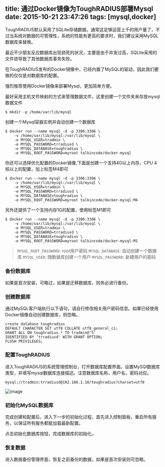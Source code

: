 title: 通过Docker镜像为ToughRADIUS部署Mysql
date: 2015-10-21 23:47:26
tags: [mysql,docker]
---

ToughRADIUS默认采用了SQLite存储数据，通常这足够运营上千的用户量了，不过当系统对数据的可管理性，系统的性能有更高的要求时，我们建议采用MySQL数据库来替换。

最近不少朋友反应数据库出现锁死的状况，主要是由于并发过高，SQLite采用的文件锁导致了其他数据库事务失败。

在ToughRADIUS发布的Docker镜像中，已经内置了MySQL的驱动，因此我们要做的仅仅是对数据库的配置。

强烈推荐使用Docker镜像来部署Mysql，更加简单方便。

最好采用主机文件映射的方式来管理数据文件，这里创建一个文件夹来存放mysql数据文件

    $ mkdir -p /home/var/lib/mysql  

创建一个Mysql容器实例并自动创建一个数据库

    $ docker run --name mysql -d -p 3306:3306 \ 
        -v /home/var/lib/mysql:/var/lib/mysql \
        -e MYSQL_USER=tradmin \
        -e MYSQL_PASSWORD=trradiusd \
        -e MYSQL_DATABASE=toughradius \
        -e MYSQL_ROOT_PASSWORD=myroot talkincode/docker-mysql
        
你还可以选择优化配置的Docker镜像,下面是创建一个支持4G以上内存，CPU 4核以上的配置，加上标签M4即可

    $ docker run --name mysql -d -p 3306:3306 \ 
        -v /home/var/lib/mysql:/var/lib/mysql \
        -e MYSQL_USER=tradmin \
        -e MYSQL_PASSWORD=trradiusd \
        -e MYSQL_DATABASE=toughradius \
        -e MYSQL_ROOT_PASSWORD=myroot talkincode/docker-mysql:M4

另外还提供了一个支持内存1G的配置，使用标签M1即可

    $ docker run --name mysql -d -p 3306:3306 \ 
        -v /home/var/lib/mysql:/var/lib/mysql \
        -e MYSQL_USER=tradmin \
        -e MYSQL_PASSWORD=trradiusd \
        -e MYSQL_DATABASE=toughradius \
        -e MYSQL_ROOT_PASSWORD=myroot talkincode/docker-mysql:M1


>   `MYSQL_ROOT_PASSWORD`: root用户密码
>   `MYSQL_DATABASE`: 自动创建一个数据库
>   `MYSQL_USER`: 随数据库创建一个用户
>   `MYSQL_PASSWORD`: 新建用户的密码


### 备份数据库

如果是首次安装，可略过，如果是迁移数据库，则务必进行备份。

### 创建数据库

通过MySQL客户端执行以下语句，请自行修改相关用户密码信息。如果已经使用Docker镜像自动创建数据库，则忽略。

	create database toughradius DEFAULT CHARACTER SET utf8 COLLATE utf8_general_ci; 
	GRANT ALL ON toughradius.* TO tradmin@‘%' IDENTIFIED BY ‘trradiusd' WITH GRANT OPTION; 
	FLUSH PRIVILEGES; 

### 配置ToughRADIUS

进入ToughRADIUS的系统管理控制台，打开数据库配置界面。设置MySQl数据库类型，并填写mysql数据库连接描述。注意数据库名称，用户名，密码对应。

	mysql://tradmin:trradiusd@192.168.1.10/toughradius?charset=utf8

![image](https://cloud.githubusercontent.com/assets/377938/10863358/b4e30a14-8005-11e5-8e06-b4ff066842d1.png)


### 初始化MySQL数据库

完成创建和配置后，进入下一步的初始化过程，首先进入控制面板，重启所有服务，以保证所有服务都能加载最新配置。

点击初始化数据库按钮，完成数据库的初始化。

### 恢复数据

进入数据备份管理界面，恢复之前备份的数据，如果是首次安装则可忽略。
